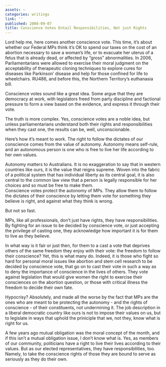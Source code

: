 ```yaml
---
assets: ~
categories: writings
link: ''
published: 2008-09-07
title: Conscience Votes Entail Responsibilities, Not just Rights
---
```

Lord help me, here comes another conscience vote. This time, it’s about
whether our Federal MPs think it’s OK to spend our taxes on the cost of
an abortion necessary to save a woman’s life, or to evacuate her uterus
of a fetus that is already dead, or affected by “gross” abnormalities.
In 2006, Parliamentarians were allowed to exercise their moral judgment
on the acceptability of therapeutic cloning techniques to explore cures
for diseases like Parkinson’ disease and help for those confined for
life to wheelchairs. RU486, and before this, the Northern Territory’s
euthanasia bill.

Conscience votes sound like a great idea. Some argue that they are
democracy at work, with legislators freed from party discipline and
factional pressure to form a view based on the evidence, and express it
through their vote.

The truth is more complex. Yes, conscience votes are a noble idea, but
unless parliamentarians understand both their rights and
responsibilities when they cast one, the results can be, well,
unconscionable.

Here’s how it’s meant to work. The right to follow the dictates of our
conscience comes from the value of autonomy. Autonomy means self-rule,
and an autonomous person is one who is free to live her life according
to her own values.

Autonomy matters to Australians. It is no exaggeration to say that in
western countries like ours, it is the value that reigns supreme. Woven
into the fabric of a political system that has individual liberty as its
central goal, it is also central to the common law view that a person is
legally responsible for her choices and so must be free to make them.\
Conscience votes protect the autonomy of MPs. They allow them to follow
the dictates of their conscience by letting them vote for something they
believe is right, and against what they think is wrong.

But not so fast.

MPs, like all professionals, don’t just have rights, they have
responsibilities. By fighting for an issue to be decided by conscience
vote, or just accepting the privilege of casting one, they acknowledge
how important it is for them to live as they believe.

In what way is it fair or just then, for them to a cast a vote that
deprives others of the same freedom they enjoy with their vote: the
freedom to follow their conscience? Yet, this is what many do. Indeed,
it is those who fight so hard for personal moral issues like abortion
and stem cell research to be decided by conscience vote, that go on to
cast their vote in such a way as to deny the importance of conscience in
the lives of others. They vote against legislation that would give women
the right to exercise their consciences on the abortion question, or
those with critical illness the freedom to decide their own fate.

Hypocrisy? Absolutely, and made all the worse by the fact that MPs are
the ones who are meant to be protecting the autonomy - and the rights of
conscience - of their constituents, not undermining it. The job
description in a liberal democratic country like ours is not to impose
their values on us, but to legislate in ways that uphold the priniciple
that we, not they, know what is right for us.

A few years ago mutual obligation was the moral concept of the month,
and if this isn’t a mutual obligation issue, I don’t know what is. Yes,
as members of our community, politicians have a right to live their
lives according to their values. But as our elected representatives,
they have responsibilities, too. Namely, to take the conscience rights
of those they are bound to serve as seriously as they do their own.